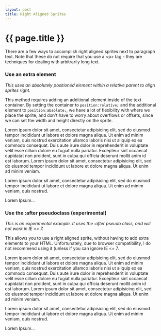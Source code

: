```yaml
---
layout: post
title: Right Aligned Sprites
---
```


{{ page.title }}
================

<p>There are a few ways to accomplish right aligned sprites next to paragraph text.  Note that these do not require that you use a &lt;p&gt; tag - they are techniques for dealing with arbitrarily long text.</p>


<h3>Use an extra element</h3>
<em>This uses an absolutely positioned element within a relative parent to align sprites right.</em>
<p>This method requires adding an additional element inside of the text container.  By setting the container to <code>position:relative;</code> and the additional element to <code>position:absolute;</code>, we have a lot of flexibility with where we place the sprite, and don't have to worry about overflows or offsets, since we can set the width and height directly on the sprite.</p>

<style type='text/css' data-linked='extra-element-demo'>
p.right-container { padding-right:20px; position:relative; }

.right { position:absolute; top:0; right:0; display:block; width:16px; height:16px; background:url(sprite-vertical.png) transparent no-repeat; }
.right.accept { background-position: 0 0; }
.right.add { background-position: 0 -21px; }
.right.application_cascade { background-position: 0 -42px; }
.right.application_delete { background-position: 0 -63px; }
.right.application_double { background-position: 0 -84px; }
.right.anchor { background-position: 0 -105px; }
.right.application_add { background-position: 0 -126px; }
.right.application_edit { background-position: 0 -147px; }
</style>
<section id='extra-element-demo' class='demo viewsource'>
<p class='right-container'><span class='right add'></span>Lorem ipsum dolor sit amet, consectetur adipisicing elit, sed do eiusmod tempor incididunt ut labore et dolore magna aliqua. Ut enim ad minim veniam, quis nostrud exercitation ullamco laboris nisi ut aliquip ex ea commodo consequat. Duis aute irure dolor in reprehenderit in voluptate velit esse cillum dolore eu fugiat nulla pariatur. Excepteur sint occaecat cupidatat non proident, sunt in culpa qui officia deserunt mollit anim id est laborum. Lorem ipsum dolor sit amet, consectetur adipisicing elit, sed do eiusmod tempor incididunt ut labore et dolore magna aliqua. Ut enim ad minim veniam.</p>

<p class='right-container'><span class='right accept'></span>Lorem ipsum dolor sit amet, consectetur adipisicing elit, sed do eiusmod tempor incididunt ut labore et dolore magna aliqua. Ut enim ad minim veniam, quis nostrud.</p>

<p class='right-container'><span class='right anchor'></span>Lorem Ipsum...</p>
</section>


<h3>Use the :after pseudoclass (experimental)</h3>
<em>This is an experimental example.  It uses the :after pseudo class, and will not work in IE &lt;= 7.</em>
<p>This allows you to use a right aligned sprite, without having to add extra elements to your HTML.  Unfortunately, due to browser compatibility, I do not recommend using it (unless if you can ignore IE &lt;= 7.</p>

<style type='text/css' data-linked="after-demo">
.right-using-after { position:relative; padding-right:20px;}
.right-using-after:after { 
	background:url(sprite-vertical.png) transparent no-repeat;
	height: 16px; 
	width:16px; 
	position:absolute; 
	top:0; 
	right:0; 
	display:block; 
	content: '';
}

.right-using-after.accept:after { background-position: 0 0; }
.right-using-after.add:after { background-position: 0 -21px; }
.right-using-after.application_cascade:after { background-position: 0 -42px; }
.right-using-after.application_delete:after { background-position: 0 -63px; }
.right-using-after.application_double:after { background-position: 0 -84px; }
.right-using-after.anchor:after { background-position: 0 -105px; }
.right-using-after.application_add:after { background-position: 0 -126px; }
.right-using-after.application_edit:after { background-position: 0 -147px; }    
</style>

<section id='after-demo' class='demo viewsource'>
<p class="right-using-after add">Lorem ipsum dolor sit amet, consectetur adipisicing elit, sed do eiusmod tempor incididunt ut labore et dolore magna aliqua. Ut enim ad minim veniam, quis nostrud exercitation ullamco laboris nisi ut aliquip ex ea commodo consequat. Duis aute irure dolor in reprehenderit in voluptate velit esse cillum dolore eu fugiat nulla pariatur. Excepteur sint occaecat cupidatat non proident, sunt in culpa qui officia deserunt mollit anim id est laborum. Lorem ipsum dolor sit amet, consectetur adipisicing elit, sed do eiusmod tempor incididunt ut labore et dolore magna aliqua. Ut enim ad minim veniam.</p>

<p class="right-using-after accept">Lorem ipsum dolor sit amet, consectetur adipisicing elit, sed do eiusmod tempor incididunt ut labore et dolore magna aliqua. Ut enim ad minim veniam, quis nostrud.</p>

<p class="right-using-after anchor">Lorem Ipsum...</p>
</section>
